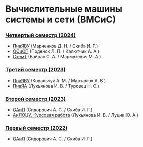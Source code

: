 # Вычислительные машины системы и сети (ВМСиС)


### [Четвертый семестр (2024)](https://github.com/mxrpheus6/bsuirLabs/tree/main/4sem)
- [ПнаЯВУ](https://github.com/mxrpheus6/CurrencyConverter) (Марченков Д. Н. / Скиба И. Г.)
- [ОСиСП](https://github.com/mxrpheus6/bsuirLabs/tree/main/4sem/ОСиСП) (Поденок Л. П. / Калютчик А. А.)
- [СхемТ](https://github.com/mxrpheus6/bsuirLabs/tree/main/4sem/СхемТ) (Байрак С. А. / Мармузевич М. А.)

### [Третий семестр (2023)](https://github.com/mxrpheus6/bsuirLabs/tree/main/3sem)
- [ПнаЯВУ](https://github.com/mxrpheus6/bsuirLabs/tree/main/3sem/ПнаЯВУ) (Ковальчук А. М. / Марзалюк А. В.)
- [ПнаЯА](https://github.com/mxrpheus6/bsuirLabs/tree/main/3sem/ПнаЯА) (Лукьянова И. В. / Туровец Н. О.)

### [Второй семестр (2023)](https://github.com/mxrpheus6/bsuirLabs/tree/main/2sem)
- [ОАиП](https://github.com/mxrpheus6/bsuirLabs/tree/main/2sem/ОАиП) (Сидорович А. С. / Скиба И. Г.)
- [АиЛОЦУ, Курсовая работа](https://github.com/mxrpheus6/bsuirLabs/tree/main/2sem/АиЛОЦУ) (Лукьянова И. В. / Луцик Ю. А.)

### [Первый семестр (2022)](https://github.com/mxrpheus6/bsuirLabs/tree/main/1sem)
- [ОАиП](https://github.com/mxrpheus6/bsuirLabs/tree/main/1sem) (Сидорович А. С. / Скиба И. Г.)
